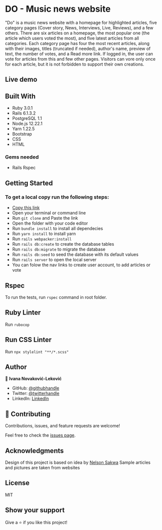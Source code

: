 # DO - Music news website

"Do" is a music news website with a homepage for highlighted articles, five category pages (Cover story, News, Interviews, Live, Reviews), and a few others.
There are six articles on a homepage, the most popular one (the article which users voted the most), and five latest articles from all categories.
Each category page has four the most recent articles, along with their images, titles (truncated if needed), author's name, preview of text, the number of votes, and a Read more link.
If logged in, the user can vote for articles from this and few other pages. Visitors can vore only once for each article, but it is not forbidden to support their own creations.

## Live demo


## Built With

- Ruby 3.0.1
- Rails 6.1.3.2
- PostgreSQL 1.1
- Node.js 12.22.1
- Yarn 1.22.5
- Bootstrap
- CSS
- HTML

### Gems needed

- Rails Rspec

## Getting Started
### To get a local copy run the following steps:

- [Copy this link](https://github.com/1v4n4/music-news-website.git)
- Open your terminal or command line
- Run `git clone` and Paste the link
- Open the folder with your code editor
- Run `bundle install` to install all dependecies
- Run `yarn install` to install yarn
- Run `rails webpacker:install`
- Run `rails db:create` to create the database tables
- Run `rails db:migrate` to migrate the database
- Run `rails db:seed` to seed the database with its default values
- Run `rails server` to open the local server
- You can folow the nav links to create user account, to add articles or vote 

## Rspec
To run the tests, run `rspec` command in root folder.

## Ruby Linter
Run `rubocop`

## Run CSS Linter
Run `npx stylelint "**/*.scss"`

## Author
👤 **Ivana Novaković-Leković** 

- GitHub: [@githubhandle](https://github.com/1v4n4)
- Twitter: [@twitterhandle](https://twitter.com/codeIv1)
- LinkedIn: [LinkedIn](https://www.linkedin.com/in/1v4n4/)


## 🤝 Contributing

Contributions, issues, and feature requests are welcome!

Feel free to check the [issues page](https://github.com/1v4n4/music-news-website/issues).

## Acknowledgments
Design of this project is based on idea by [Nelson Sakwa](https://www.behance.net/gallery/14554909/liFEsTlye-Mobile-version)
Sample articles and pictures are taken from websites

## License
MIT

## Show your support

Give a ⭐️ if you like this project!

